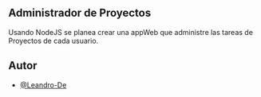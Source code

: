 ## Administrador de Proyectos

Usando NodeJS se planea crear una appWeb que administre las tareas de Proyectos de cada usuario.

## Autor

- [@Leandro-De](https://github.com/Leandro-De)
